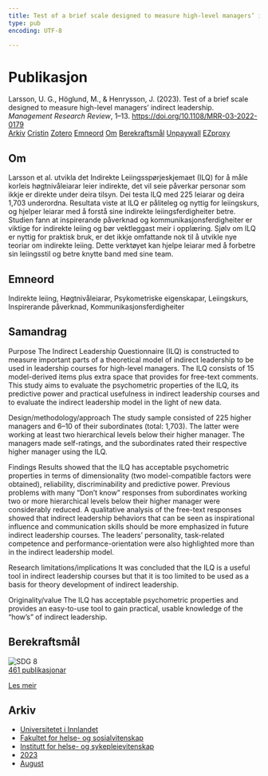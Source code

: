 ```yaml
---
title: Test of a brief scale designed to measure high-level managers’ indirect leadership
type: pub
encoding: UTF-8

---
```

<h1>Publikasjon</h1>
<article id="csl-bib-container-DT5ADU9H" class="csl-bib-container">
  <div class="csl-bib-body"> <div class="csl-entry">Larsson, U. G., Höglund, M., &#38; Henrysson, J. (2023). Test of a brief scale designed to measure high-level managers’ indirect leadership. <i>Management Research Review</i>, 1–13. <a href="https://doi.org/10.1108/MRR-03-2022-0179">https://doi.org/10.1108/MRR-03-2022-0179</a></div> </div>
  <div class="csl-bib-buttons">
    <a href="#taxonomy-article-DT5ADU9H" alt="archive" class="csl-bib-button">Arkiv</a>
    <a href="https://app.cristin.no/results/show.jsf?id=2167675" alt="Cristin" class="csl-bib-button">Cristin</a>
    <a href="http://zotero.org/groups/5881554/items/DT5ADU9H" alt="Zotero" class="csl-bib-button">Zotero</a>
    <a href="#keywords-article-DT5ADU9H" alt="keywords" class="csl-bib-button">Emneord</a>
    <a href="#about-article-DT5ADU9H" alt="about_pub" class="csl-bib-button">Om</a>
    <a href="#sdg-article-DT5ADU9H" alt="sdg" class="csl-bib-button">Berekraftsmål</a>
    <a href="https://www.emerald.com/insight/content/doi/10.1108/MRR-03-2022-0179/full/pdf?title=test-of-a-brief-scale-designed-to-measure-high-level-managers-indirect-leadership" alt="Unpaywall" class="csl-bib-button">Unpaywall</a>
    <a href="https://www.emerald.com/insight/content/doi/10.1108/MRR-03-2022-0179/full/pdf?title=test-of-a-brief-scale-designed-to-measure-high-level-managers-indirect-leadership" alt="EZproxy" class="csl-bib-button">EZproxy</a>
  </div>
  <div id="csl-bib-meta-container-DT5ADU9H"></div>
</article>
<div id="csl-bib-meta-DT5ADU9H" class="csl-bib-meta">
  <article id="about-article-DT5ADU9H" class="about_pub-article">
    <h1>Om</h1>
    Larsson et al. utvikla det Indirekte Leiingsspørjeskjemaet (ILQ) for å måle korleis høgtnivåleiarar leier indirekte, det vil seie påverkar personar som ikkje er direkte under deira tilsyn. Dei testa ILQ med 225 leiarar og deira 1,703 underordna. Resultata viste at ILQ er påliteleg og nyttig for leiingskurs, og hjelper leiarar med å forstå sine indirekte leiingsferdigheiter betre. Studien fann at inspirerande påverknad og kommunikasjonsferdigheiter er viktige for indirekte leiing og bør vektleggast meir i opplæring. Sjølv om ILQ er nyttig for praktisk bruk, er det ikkje omfattande nok til å utvikle nye teoriar om indirekte leiing. Dette verktøyet kan hjelpe leiarar med å forbetre sin leiingsstil og betre knytte band med sine team.
  </article>
  <article id="keywords-article-DT5ADU9H" class="keywords-article">
    <h1>Emneord</h1>
    Indirekte leiing, Høgtnivåleiarar, Psykometriske eigenskapar, Leiingskurs, Inspirerande påverknad, Kommunikasjonsferdigheiter
  </article>
  <article id="abstract-article-DT5ADU9H" class="abstract-article">
    <h1>Samandrag</h1>
    Purpose 
The Indirect Leadership Questionnaire (ILQ) is constructed to measure important parts of a theoretical model of indirect leadership to be used in leadership courses for high-level managers. The ILQ consists of 15 model-derived items plus extra space that provides for free-text comments. This study aims to evaluate the psychometric properties of the ILQ, its predictive power and practical usefulness in indirect leadership courses and to evaluate the indirect leadership model in the light of new data. 
 
Design/methodology/approach 
The study sample consisted of 225 higher managers and 6–10 of their subordinates (total: 1,703). The latter were working at least two hierarchical levels below their higher manager. The managers made self-ratings, and the subordinates rated their respective higher manager using the ILQ. 
 
Findings 
Results showed that the ILQ has acceptable psychometric properties in terms of dimensionality (two model-compatible factors were obtained), reliability, discriminability and predictive power. Previous problems with many “Don’t know” responses from subordinates working two or more hierarchical levels below their higher manager were considerably reduced. A qualitative analysis of the free-text responses showed that indirect leadership behaviors that can be seen as inspirational influence and communication skills should be more emphasized in future indirect leadership courses. The leaders’ personality, task-related competence and performance-orientation were also highlighted more than in the indirect leadership model. 
 
Research limitations/implications 
It was concluded that the ILQ is a useful tool in indirect leadership courses but that it is too limited to be used as a basis for theory development of indirect leadership. 
 
Originality/value 
The ILQ has acceptable psychometric properties and provides an easy-to-use tool to gain practical, usable knowledge of the “how’s” of indirect leadership.
  </article>
  <article id="sdg-article-DT5ADU9H" class="sdg-article">
    <h1>Berekraftsmål</h1>
    <div class="sdg-container"><div id="sdg8" class="sdg">
        <img src="{{< params subfolder >}}images/sdg/sdg08_nn.png" class="image" alt="SDG 8">
        <div class="sdg-overlay">
          <a href="/nn/archive/?key=?sdg=8#archive" class="sdg-publication-count"><span>461</span> publikasjonar</a>
          <p><a href="https://fn.no/om-fn/fns-baerekraftsmaal/anstendig-arbeid-og-oekonomisk-vekst?lang=nno-NO" class="sdg-read-more">Les meir</a></p>
        </div>
      </div></div>
  </article>
  <article id="taxonomy-article-DT5ADU9H" class="taxonomy-article">
    <h1>Arkiv</h1>
    <ul>
      <li>
        <a href="/nn/archive/?key=3DCRN523">Universitetet i Innlandet</a>
      </li>
      <li>
        <a href="/nn/archive/?key=IDKFS3MX">Fakultet for helse- og sosialvitenskap</a>
      </li>
      <li>
        <a href="/nn/archive/?key=GTV4ECMZ">Institutt for helse- og sykepleievitenskap</a>
      </li>
      <li>
        <a href="/nn/archive/?key=RX9SDGSP">2023</a>
      </li>
      <li>
        <a href="/nn/archive/?key=QC38XQLW">August</a>
      </li>
    </ul>
  </article>
</div>
